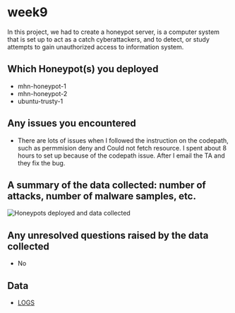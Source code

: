 # week9
In this project, we had to create a honeypot server, is a computer system that is set up to act as a catch cyberattackers, and to detect, or study attempts to gain unauthorized access to information system.

## Which Honeypot(s) you deployed
- mhn-honeypot-1
- mhn-honeypot-2
- ubuntu-trusty-1

## Any issues you encountered
- There are lots of issues when I followed the instruction on the codepath, such as permmision deny and Could not fetch resource. I spent about 8 hours to set up because of the codepath issue. After I email the TA and they fix the bug. 

## A summary of the data collected: number of attacks, number of malware samples, etc.
![Honeypots deployed and data collected](<img src='GCP_1.gif' width='' alt='' />)

## Any unresolved questions raised by the data collected
 - No 
 
## Data
 - <a href=""> LOGS </a>
